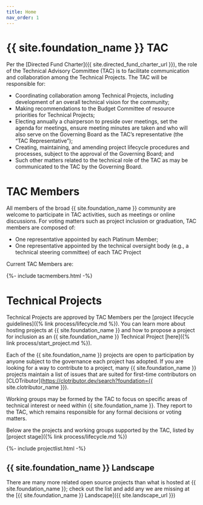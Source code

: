 ```yaml
---
title: Home
nav_order: 1
---
```


# {{ site.foundation_name }} TAC

Per the [Directed Fund Charter]({{ site.directed_fund_charter_url }}), the role of the Technical Advisory Committee (TAC) is to facilitate communication and collaboration among the Technical Projects. The TAC will be responsible for:

- Coordinating collaboration among Technical Projects, including development of an overall technical vision for the community;
- Making recommendations to the Budget Committee of resource priorities for Technical Projects;
- Electing annually a chairperson to preside over meetings, set the agenda for meetings, ensure meeting minutes are taken and who will also serve on the Governing Board as the TAC’s representative (the “TAC Representative”);
- Creating, maintaining, and amending project lifecycle procedures and processes, subject to the approval of the Governing Board; and
- Such other matters related to the technical role of the TAC as may be communicated to the TAC by the Governing Board.

# TAC Members

All members of the broad {{ site.foundation_name }} community are welcome to participate in TAC activities, such as meetings or online discussions. For voting matters such as project inclusion or graduation, TAC members are composed of:

* One representative appointed by each Platinum Member;
* One representative appointed by the technical oversight body (e.g., a technical steering committee) of each TAC Project

Current TAC Members are:

{%- include tacmembers.html -%}

# Technical Projects 

Technical Projects are approved by TAC Members per the [project lifecycle guidelines]({% link process/lifecycle.md %}). You can learn more about hosting projects at {{ site.foundation_name }} and how to propose a project for inclusion as an {{ site.foundation_name }} Technical Project [here]({% link process/start_project.md %}).

Each of the {{ site.foundation_name }} projects are open to participation by anyone subject to the governance each project has adopted. If you are looking for a way to contribute to a project, many {{ site.foundation_name }} projects maintain a list of issues that are suited for first-time contributors on [CLOTributor](https://clotributor.dev/search?foundation={{ site.clotributor_name }}).

Working groups may be formed by the TAC to focus on specific areas of technical interest or need within {{ site.foundation_name }}.  They report to the TAC, which remains responsible for any formal decisions or voting matters.

Below are the projects and working groups supported by the TAC, listed by [project stage]({% link process/lifecycle.md %})

{%- include projectlist.html -%}

## {{ site.foundation_name }} Landscape

There are many more related open source projects than what is hosted at {{ site.foundation_name }}; check out the list and add any we are missing at the [{{ site.foundation_name }} Landscape]({{ site.landscape_url }})
